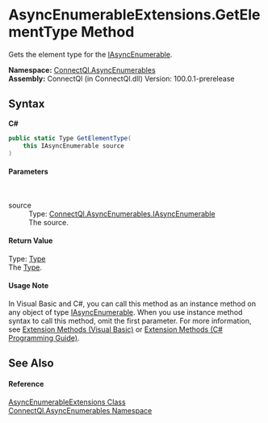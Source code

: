 # AsyncEnumerableExtensions.GetElementType Method 
 

Gets the element type for the <a href="T_ConnectQl_AsyncEnumerables_IAsyncEnumerable">IAsyncEnumerable</a>.

**Namespace:**&nbsp;<a href="N_ConnectQl_AsyncEnumerables">ConnectQl.AsyncEnumerables</a><br />**Assembly:**&nbsp;ConnectQl (in ConnectQl.dll) Version: 100.0.1-prerelease

## Syntax

**C#**<br />
``` C#
public static Type GetElementType(
	this IAsyncEnumerable source
)
```


#### Parameters
&nbsp;<dl><dt>source</dt><dd>Type: <a href="T_ConnectQl_AsyncEnumerables_IAsyncEnumerable">ConnectQl.AsyncEnumerables.IAsyncEnumerable</a><br />The source.</dd></dl>

#### Return Value
Type: <a href="http://msdn2.microsoft.com/en-us/library/42892f65" target="_blank">Type</a><br />The <a href="http://msdn2.microsoft.com/en-us/library/42892f65" target="_blank">Type</a>.

#### Usage Note
In Visual Basic and C#, you can call this method as an instance method on any object of type <a href="T_ConnectQl_AsyncEnumerables_IAsyncEnumerable">IAsyncEnumerable</a>. When you use instance method syntax to call this method, omit the first parameter. For more information, see <a href="http://msdn.microsoft.com/en-us/library/bb384936.aspx">Extension Methods (Visual Basic)</a> or <a href="http://msdn.microsoft.com/en-us/library/bb383977.aspx">Extension Methods (C# Programming Guide)</a>.

## See Also


#### Reference
<a href="T_ConnectQl_AsyncEnumerables_AsyncEnumerableExtensions">AsyncEnumerableExtensions Class</a><br /><a href="N_ConnectQl_AsyncEnumerables">ConnectQl.AsyncEnumerables Namespace</a><br />